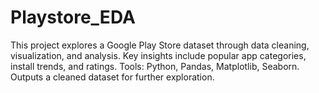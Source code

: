 # Playstore_EDA
This project explores a Google Play Store dataset through data cleaning, visualization, and analysis. Key insights include popular app categories, install trends, and ratings. Tools: Python, Pandas, Matplotlib, Seaborn. Outputs a cleaned dataset for further exploration.
